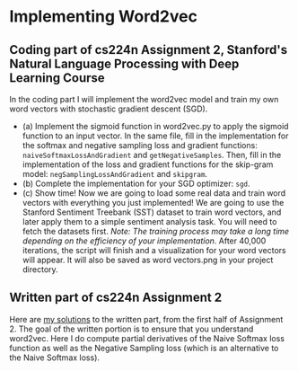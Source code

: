 # Implementing Word2vec
## Coding part of cs224n Assignment 2, Stanford's Natural Language Processing with Deep Learning Course
In the coding part I will implement the word2vec model and train my own word vectors with stochastic gradient descent (SGD).
* (a) Implement the sigmoid function in word2vec.py to apply the sigmoid function to an input vector. In the same file, fill in the implementation for the softmax and negative sampling loss and gradient functions: `naiveSoftmaxLossAndGradient` and `getNegativeSamples`. Then, fill in the implementation of the loss and gradient functions for the skip-gram model: `negSamplingLossAndGradient` and `skipgram`.
* (b) Complete the implementation for your SGD optimizer: `sgd`.
* (c) Show time! Now we are going to load some real data and train word vectors with everything you just implemented! We are going to use the Stanford Sentiment Treebank (SST) dataset to train word vectors, and later apply them to a simple sentiment analysis task. You will need to fetch the datasets first. _Note: The training process may take a long time depending on the efficiency of your implementation_. After 40,000 iterations, the script will finish and a visualization for your word vectors will appear. It will also be saved as word vectors.png in your project directory.

## Written part of cs224n Assignment 2
Here are [my solutions](https://nbviewer.jupyter.org/github/nwams/word2vec-written-solutions/blob/master/Written%20Solutions%20for%20word2vec%20from%20Stanford%20CS224n%20course.ipynb) to the written part, from the first half of Assignment 2. The goal of the written portion is to ensure that you understand word2vec. Here I do compute partial derivatives of the Naive Softmax loss function as well as the Negative Sampling loss (which is an alternative to the Naive Softmax loss).
